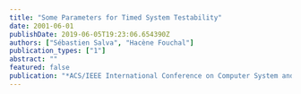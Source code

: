 ```yaml
---
title: "Some Parameters for Timed System Testability"
date: 2001-06-01
publishDate: 2019-06-05T19:23:06.654390Z
authors: ["Sébastien Salva", "Hacène Fouchal"]
publication_types: ["1"]
abstract: ""
featured: false
publication: "*ACS/IEEE International Conference on Computer System and Applications (AICCS01 )*"
---
```


